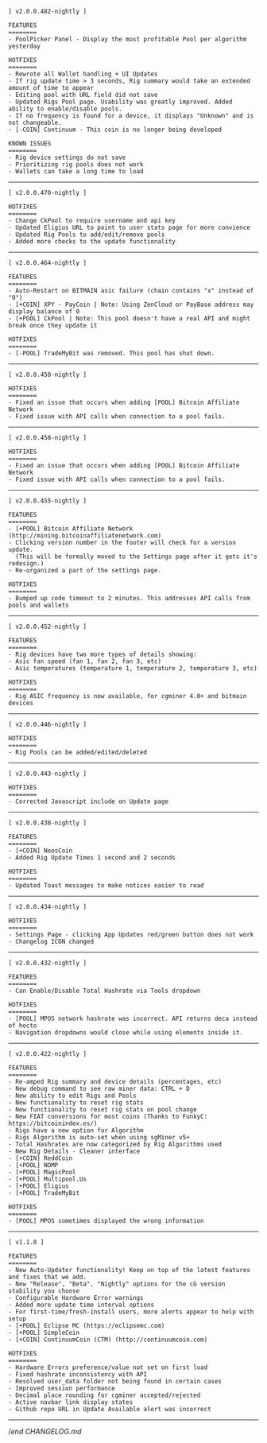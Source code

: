 
    [ v2.0.0.482-nightly ]

    FEATURES
    ========
    - PoolPicker Panel - Display the most profitable Pool per algorithm yesterday

    HOTFIXES
    ========
    - Rewrote all Wallet handling + UI Updates
    - If rig update time > 3 seconds, Rig summary would take an extended amount of time to appear
    - Editing pool with URL field did not save
    - Updated Rigs Pool page. Usability was greatly improved. Added ability to enable/disable pools.
    - If no frequency is found for a device, it displays "Unknown" and is not changeable.
    - [-COIN] Continuum - This coin is no longer being developed

    KNOWN ISSUES
    ========
    - Rig device settings do not save
    - Prioritizing rig pools does not work
    - Wallets can take a long time to load

---

    [ v2.0.0.470-nightly ]

    HOTFIXES
    ========
    - Change CkPool to require username and api key
    - Updated Eligius URL to point to user stats page for more convience
    - Updated Rig Pools to add/edit/remove pools
    - Added more checks to the update functionality

---

    [ v2.0.0.464-nightly ]

    FEATURES
    ========
    - Auto-Restart on BITMAIN asic failure (chain contains "x" instead of "0")
    - [+COIN] XPY - PayCoin | Note: Using ZenCloud or PayBase address may display balance of 0
    - [+POOL] CkPool | Note: This pool doesn't have a real API and might break once they update it

    HOTFIXES
    ========
    - [-POOL] TradeMyBit was removed. This pool has shut down.

---

    [ v2.0.0.458-nightly ]

    HOTFIXES
    ========
    - Fixed an issue that occurs when adding [POOL] Bitcoin Affiliate Network
    - Fixed issue with API calls when connection to a pool fails.

---

    [ v2.0.0.458-nightly ]

    HOTFIXES
    ========
    - Fixed an issue that occurs when adding [POOL] Bitcoin Affiliate Network
    - Fixed issue with API calls when connection to a pool fails.

---

    [ v2.0.0.455-nightly ]

    FEATURES
    ========
    - [+POOL] Bitcoin Affiliate Network (http://mining.bitcoinaffiliatenetwork.com)
    - Clicking version number in the footer will check for a version update.
      (This will be formally moved to the Settings page after it gets it's redesign.)
    - Re-organized a part of the settings page.

    HOTFIXES
    ========
    - Bumped up code timeout to 2 minutes. This addresses API calls from pools and wallets

---

    [ v2.0.0.452-nightly ]

    FEATURES
    ========
    - Rig devices have two more types of details showing:
    - Asic fan speed (fan 1, fan 2, fan 3, etc)
    - Asic temperatures (temperature 1, temperature 2, temperature 3, etc)

    HOTFIXES
    ========
    - Rig ASIC frequency is now available, for cgminer 4.0+ and bitmain devices

---

    [ v2.0.0.446-nightly ]

    HOTFIXES
    ========
    - Rig Pools can be added/edited/deleted

---

    [ v2.0.0.443-nightly ]

    HOTFIXES
    ========
    - Corrected Javascript include on Update page

---

    [ v2.0.0.438-nightly ]

    FEATURES
    ========
    - [+COIN] NeosCoin
    - Added Rig Update Times 1 second and 2 seconds

    HOTFIXES
    ========
    - Updated Toast messages to make notices easier to read

---

    [ v2.0.0.434-nightly ]

    HOTFIXES
    ========
    - Settings Page - clicking App Updates red/green button does not work
    - Changelog ICON changed

---

    [ v2.0.0.432-nightly ]

    FEATURES
    ========
    - Can Enable/Disable Total Hashrate via Tools dropdown

    HOTFIXES
    ========
    - [POOL] MPOS network hashrate was incorrect. API returns deca instead of hecto
    - Navigation dropdowns would close while using elements inside it.

---

    [ v2.0.0.422-nightly ]

    FEATURES
    ========
    - Re-amped Rig summary and device details (percentages, etc)
    - New debug command to see raw miner data: CTRL + D
    - New ability to edit Rigs and Pools
    - New functionality to reset rig stats
    - New functionality to reset rig stats on pool change
    - New FIAT conversions for most coins (Thanks to FunkyC: https://bitcoinindex.es/)
    - Rigs have a new option for Algorithm
    - Rigs Algorithm is auto-set when using sgMiner v5+
    - Total Hashrates are now categorized by Rig Algorithms used
    - New Rig Details - Cleaner interface
    - [+COIN] ReddCoin
    - [+POOL] NOMP
    - [+POOL] MagicPool
    - [+POOL] Multipool.Us
    - [+POOL] Eligius
    - [+POOL] TradeMyBit

    HOTFIXES
    ========
    - [POOL] MPOS sometimes displayed the wrong information

---

    [ v1.1.0 ]

    FEATURES
    ========
    - New Auto-Updater functionality! Keep on top of the latest features and fixes that we add.
    - New "Release", "Beta", "Nightly" options for the cG version stability you choose
    - Configurable Hardware Error warnings
    - Added more update time interval options
    - For first-time/fresh-install users, more alerts appear to help with setup
    - [+POOL] Eclipse MC (https://eclipsemc.com)
    - [+POOL] SimpleCoin
    - [+COIN] ContinuumCoin (CTM) (http://continuumcoin.com)

    HOTFIXES
    ========
    - Hardware Errors preference/value not set on first load
    - Fixed hashrate inconsistency with API
    - Resolved user_data folder not being found in certain cases
    - Improved session performance
    - Decimal place rounding for cgminer accepted/rejected
    - Active navbar link display states
    - Github repo URL in Update Available alert was incorrect

---

/*end CHANGELOG.md*
